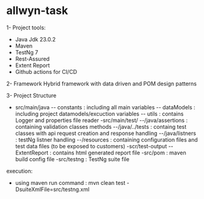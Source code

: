 # allwyn-task
1- Project tools:
- Java Jdk 23.0.2
- Maven
- TestNg 7
- Rest-Assured
- Extent Report
- Github actions for CI/CD

2- Framework
Hybrid framework with data driven and POM design patterns

3- Project Structure
- src/main/java
-- constants : including all main variables
-- dataModels : including project datamodels/excuction variables
-- utils : contains Logger and properties file reader
-src/main/test/
--/java/assertions : containing validation classes methods
--/java/../tests : containg test classes with api request creation and response handling
--/java/listners : testNg listner handling
--/resources : containing configuration files and test data files (to be exposed to customers)
-scr/test-output
--ExtentReport : contains html generated report file
-src/pom : maven build config file
-src/testng : TestNg suite file

execution:
- using maven run command : mvn clean test -DsuiteXmlFile=src/testng.xml